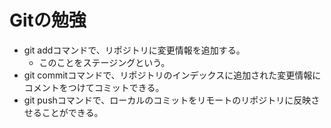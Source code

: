 # Gitの勉強
- git addコマンドで、リポジトリに変更情報を追加する。
    - このことをステージングという。
- git commitコマンドで、リポジトリのインデックスに追加された変更情報にコメントをつけてコミットできる。
- git pushコマンドで、ローカルのコミットをリモートのリポジトリに反映させることができる。
